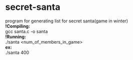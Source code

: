 # secret-santa
program for generating list for secret santa(game in winter)</br>
<b>!Compiling:</b></br>
gcc santa.c -o santa</br>
<b>!Running:</b></br>
./santa <num_of_members_in_game></br>
<b>ex:</b></br>
./santa 400
